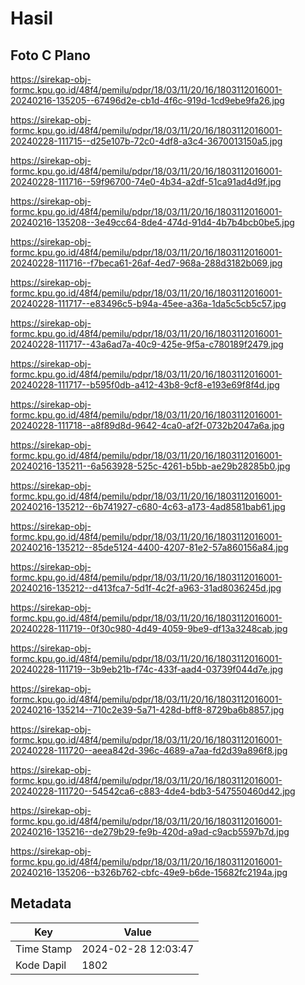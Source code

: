 # Hasil

## Foto C Plano

https://sirekap-obj-formc.kpu.go.id/48f4/pemilu/pdpr/18/03/11/20/16/1803112016001-20240216-135205--67496d2e-cb1d-4f6c-919d-1cd9ebe9fa26.jpg

https://sirekap-obj-formc.kpu.go.id/48f4/pemilu/pdpr/18/03/11/20/16/1803112016001-20240228-111715--d25e107b-72c0-4df8-a3c4-3670013150a5.jpg

https://sirekap-obj-formc.kpu.go.id/48f4/pemilu/pdpr/18/03/11/20/16/1803112016001-20240228-111716--59f96700-74e0-4b34-a2df-51ca91ad4d9f.jpg

https://sirekap-obj-formc.kpu.go.id/48f4/pemilu/pdpr/18/03/11/20/16/1803112016001-20240216-135208--3e49cc64-8de4-474d-91d4-4b7b4bcb0be5.jpg

https://sirekap-obj-formc.kpu.go.id/48f4/pemilu/pdpr/18/03/11/20/16/1803112016001-20240228-111716--f7beca61-26af-4ed7-968a-288d3182b069.jpg

https://sirekap-obj-formc.kpu.go.id/48f4/pemilu/pdpr/18/03/11/20/16/1803112016001-20240228-111717--e83496c5-b94a-45ee-a36a-1da5c5cb5c57.jpg

https://sirekap-obj-formc.kpu.go.id/48f4/pemilu/pdpr/18/03/11/20/16/1803112016001-20240228-111717--43a6ad7a-40c9-425e-9f5a-c780189f2479.jpg

https://sirekap-obj-formc.kpu.go.id/48f4/pemilu/pdpr/18/03/11/20/16/1803112016001-20240228-111717--b595f0db-a412-43b8-9cf8-e193e69f8f4d.jpg

https://sirekap-obj-formc.kpu.go.id/48f4/pemilu/pdpr/18/03/11/20/16/1803112016001-20240228-111718--a8f89d8d-9642-4ca0-af2f-0732b2047a6a.jpg

https://sirekap-obj-formc.kpu.go.id/48f4/pemilu/pdpr/18/03/11/20/16/1803112016001-20240216-135211--6a563928-525c-4261-b5bb-ae29b28285b0.jpg

https://sirekap-obj-formc.kpu.go.id/48f4/pemilu/pdpr/18/03/11/20/16/1803112016001-20240216-135212--6b741927-c680-4c63-a173-4ad8581bab61.jpg

https://sirekap-obj-formc.kpu.go.id/48f4/pemilu/pdpr/18/03/11/20/16/1803112016001-20240216-135212--85de5124-4400-4207-81e2-57a860156a84.jpg

https://sirekap-obj-formc.kpu.go.id/48f4/pemilu/pdpr/18/03/11/20/16/1803112016001-20240216-135212--d413fca7-5d1f-4c2f-a963-31ad8036245d.jpg

https://sirekap-obj-formc.kpu.go.id/48f4/pemilu/pdpr/18/03/11/20/16/1803112016001-20240228-111719--0f30c980-4d49-4059-9be9-df13a3248cab.jpg

https://sirekap-obj-formc.kpu.go.id/48f4/pemilu/pdpr/18/03/11/20/16/1803112016001-20240228-111719--3b9eb21b-f74c-433f-aad4-03739f044d7e.jpg

https://sirekap-obj-formc.kpu.go.id/48f4/pemilu/pdpr/18/03/11/20/16/1803112016001-20240216-135214--710c2e39-5a71-428d-bff8-8729ba6b8857.jpg

https://sirekap-obj-formc.kpu.go.id/48f4/pemilu/pdpr/18/03/11/20/16/1803112016001-20240228-111720--aeea842d-396c-4689-a7aa-fd2d39a896f8.jpg

https://sirekap-obj-formc.kpu.go.id/48f4/pemilu/pdpr/18/03/11/20/16/1803112016001-20240228-111720--54542ca6-c883-4de4-bdb3-547550460d42.jpg

https://sirekap-obj-formc.kpu.go.id/48f4/pemilu/pdpr/18/03/11/20/16/1803112016001-20240216-135216--de279b29-fe9b-420d-a9ad-c9acb5597b7d.jpg

https://sirekap-obj-formc.kpu.go.id/48f4/pemilu/pdpr/18/03/11/20/16/1803112016001-20240216-135206--b326b762-cbfc-49e9-b6de-15682fc2194a.jpg


## Metadata

| Key        | Value               |
| ---------- | ------------------- |
| Time Stamp | 2024-02-28 12:03:47 |
| Kode Dapil | 1802                |



